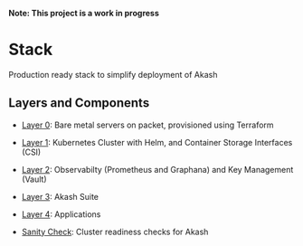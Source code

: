 **Note: This project is a work in progress**

# Stack

Production ready stack to simplify deployment of Akash
## Layers and Components

- [Layer 0](layer0): Bare metal servers on packet, provisioned using Terraform
- [Layer 1](layer1): Kubernetes Cluster with Helm, and Container Storage Interfaces (CSI)
- [Layer 2](layer2): Observabilty (Prometheus and Graphana) and Key Management (Vault)
- [Layer 3](layer3): Akash Suite
- [Layer 4](layer4): Applications

- [Sanity Check](sanity): Cluster readiness checks for Akash
